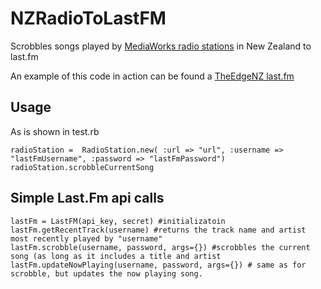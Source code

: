 NZRadioToLastFM
===============

Scrobbles songs played by [MediaWorks radio stations][1] in New Zealand to last.fm

An example of this code in action can be found a [TheEdgeNZ last.fm][2]

Usage
-----
As is shown in test.rb

    radioStation =  RadioStation.new( :url => "url", :username => "lastFmUsername", :password => "lastFmPassword")
    radioStation.scrobbleCurrentSong


Simple Last.Fm api calls
------------------------

    lastFm = LastFM(api_key, secret) #initializatoin
    lastFm.getRecentTrack(username) #returns the track name and artist most recently played by "username"
    lastFm.scrobble(username, password, args={}) #scrobbles the current song (as long as it includes a title and artist
    lastFm.updateNowPlaying(username, password, args={}) # same as for scrobble, but updates the now playing song.

[1]: http://www.mediaworks.co.nz/Radio/OurRadioStations.aspx "MediaWorks radio stations"
[2]: http://www.last.fm/user/TheEdgeNZ
